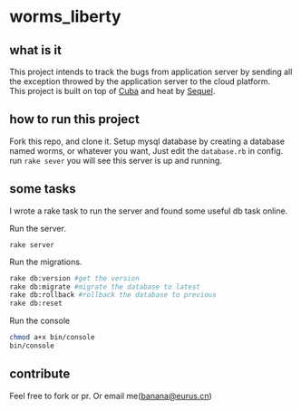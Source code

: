 # worms_liberty

## what is it

This project intends to track the bugs from application server by sending all the exception throwed by the application server to the cloud platform.    
This project is built on top of [Cuba](https://github.com/soveran/cuba) and heat by [Sequel](http://sequel.jeremyevans.net/).

## how to run this project

Fork this repo, and clone it. Setup mysql database by creating a database named worms, or whatever you want, Just edit the `database.rb` in config.    
run `rake sever` you will see this server is up and running.

## some tasks

I wrote a rake task to run the server and found some useful db task online.    

Run the server.    

`rake server`    

Run the migrations.

```bash
rake db:version #get the version
rake db:migrate #migrate the database to latest
rake db:rollback #rollback the database to previous
rake db:reset
```

Run the console

```bash
chmod a+x bin/console
bin/console
```

## contribute

Feel free to fork or pr. Or email me(banana@eurus.cn)